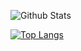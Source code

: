 ![Github Stats](https://github-readme-stats.vercel.app/api?username=isirk&show_icons=true&theme=algolia&include_all_commits=true&hide_border=true)

[![Top Langs](https://github-readme-stats.vercel.app/api/top-langs/?username=isirk&theme=algolia&layout=compact&hide_border=true)](https://github.com/anuraghazra/github-readme-stats)
